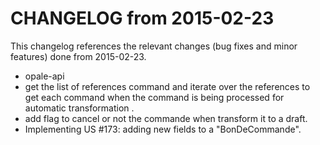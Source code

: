 CHANGELOG from 2015-02-23
===================

This changelog references the relevant changes (bug fixes and minor features) done
from 2015-02-23.

 * opale-api
  * get the list of references  command and iterate over the references to get each command when the command is being processed for automatic transformation .
  * add flag to cancel or not the commande when transform it to a draft.
  * Implementing US #173: adding new fields to a "BonDeCommande".
